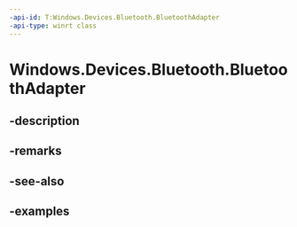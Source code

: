 ```yaml
---
-api-id: T:Windows.Devices.Bluetooth.BluetoothAdapter
-api-type: winrt class
---
```


<!-- Class syntax.
public class BluetoothAdapter 
-->

# Windows.Devices.Bluetooth.BluetoothAdapter

## -description

## -remarks

## -see-also

## -examples

